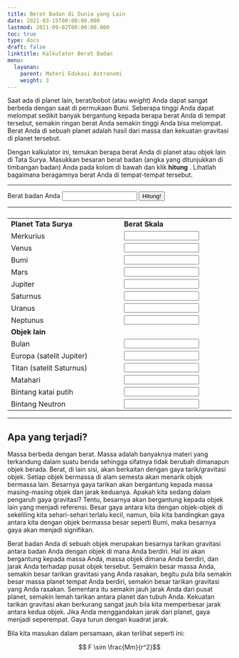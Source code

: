 ```yaml
---
title: Berat Badan di Dunia yang Lain
date: 2021-03-15T00:00:00.000
lastmod: 2021-09-02T00:00:00.000
toc: true
type: docs
draft: false
linktitle: Kalkulator Berat Badan
menu:
  layanan:
    parent: Materi Edukasi Astronomi
    weight: 3
---
```


Saat ada di planet lain, berat/bobot (atau *weight*) Anda dapat sangat berbeda dengan saat di permukaan Bumi. Seberapa tinggi Anda dapat melompat sedikit banyak bergantung kepada berapa berat Anda di tempat tersebut, semakin ringan berat Anda semakin tinggi Anda bisa melompat. Berat Anda di sebuah planet adalah hasil dari massa dan kekuatan gravitasi di planet tersebut. 

Dengan kalkulator ini, temukan berapa berat Anda di planet atau objek lain di Tata Surya. Masukkan besaran berat badan (angka yang ditunjukkan di timbangan badan) Anda pada kolom di bawah dan klik **hitung** . Lihatlah bagaimana beragamnya berat Anda di tempat-tempat tersebut.

<hr>
<form id="WeightCalcForm"
    name="WeightCalcForm">
Berat badan Anda <input name="x"
        size="18"
        type="text"> <input onclick="Calculate(document.WeightCalcForm)"
        type="button"
        value="Hitung!">
<hr>
<table border="0"
        cellpadding="2"
        cellspacing="2"
        width="100%">
    <tbody style="width: 100%; display: table;;">
    <tr>
        <td valign="middle">
        <div align="left">
            <strong>Planet Tata Surya</strong>
        </div>
        </td>
        <td valign="middle">
        <div align="left">
            <strong>Berat Skala</strong>
        </div>
        </td>
    </tr>
    <tr>
        <td valign="middle">Merkurius</td>
        <td valign="middle">
        <div align="left">
            <input name="mercury"
                readonly
                size="18"
                type="text"
                value="">
        </div>
        </td>
    </tr>
    <tr>
        <td valign="middle">Venus</td>
        <td valign="middle">
        <div align="left">
            <input name="venus"
                readonly
                size="18"
                type="text"
                value="">
        </div>
        </td>
    </tr>
    <tr>
        <td valign="middle">Bumi</td>
        <td valign="middle">
        <div align="left">
            <input name="earth"
                readonly
                size="18"
                type="text"
                value="">
        </div>
        </td>
    </tr>
    <tr>
        <td valign="middle">Mars</td>
        <td valign="middle">
        <div align="left">
            <input name="mars"
                readonly
                size="18"
                type="text"
                value="">
        </div>
        </td>
    </tr>
    <tr>
        <td valign="middle">Jupiter</td>
        <td valign="middle">
        <div align="left">
            <input name="jupiter"
                readonly
                size="18"
                type="text"
                value="">
        </div>
        </td>
    </tr>
    <tr>
        <td valign="middle">Saturnus</td>
        <td valign="middle">
        <div align="left">
            <input name="saturn"
                readonly
                size="18"
                type="text"
                value="">
        </div>
        </td>
    </tr>
    <tr>
        <td valign="middle">Uranus</td>
        <td valign="middle">
        <div align="left">
            <input name="uranus"
                readonly
                size="18"
                type="text"
                value="">
        </div>
        </td>
    </tr>
    <tr>
        <td valign="middle">Neptunus</td>
        <td valign="middle">
        <div align="left">
            <input name="neptune"
                readonly
                size="18"
                type="text"
                value="">
        </div>
        </td>
    </tr>
    <tr>
        <td valign="middle"><strong>Objek lain</strong></td>
        <td valign="middle"></td>
    </tr>
    <tr>
        <td valign="middle">Bulan</td>
        <td valign="middle">
        <div align="left">
            <input name="moon"
                readonly
                size="18"
                type="text"
                value="">
        </div>
        </td>
    </tr>
    <tr>
        <td valign="middle">Europa (satelit Jupiter)</td>
        <td valign="middle">
        <div align="left">
            <input name="europa"
                readonly
                size="18"
                type="text"
                value="">
        </div>
        </td>
    </tr>
    <tr>
        <td valign="middle">Titan (satelit Saturnus)</td>
        <td valign="middle">
        <div align="left">
            <input name="titan"
                readonly
                size="18"
                type="text"
                value="">
        </div>
        </td>
    </tr>
    <tr>
        <td valign="middle">Matahari</td>
        <td valign="middle">
        <div align="left">
            <input name="sun"
                readonly
                size="18"
                type="text"
                value="">
        </div>
        </td>
    </tr>
    <tr>
        <td valign="middle">Bintang katai putih</td>
        <td valign="middle">
        <div align="left">
            <input name="wdwarf"
                readonly
                size="18"
                type="text"
                value="">
        </div>
        </td>
    </tr>
    <tr>
        <td valign="middle">Bintang Neutron</td>
        <td valign="middle">
        <div align="left">
            <input name="neutron"
                readonly
                size="18"
                type="text"
                value="">
        </div>
        </td>
    </tr>
    </tbody>
</table>
</form>

<script type="text/javascript">
function int_zero(x){
    if ( x < 1 )
        return 0 ;
    else
        return parseInt( x ,10 );
}
function Calculate(form) {
var b = form.x.value;
    if ( b != 0) {
        form.mercury.value=(int_zero(10*b*.378)/10).toLocaleString('id-ID');
        form.venus.value=(int_zero(10*b*.907)/10).toLocaleString('id-ID');
        form.earth.value=(b).toLocaleString('id-ID');
        form.mars.value=(int_zero(10*b*.377)/10).toLocaleString('id-ID');
        form.jupiter.value=(int_zero(10*b*2.528)/10).toLocaleString('id-ID');
        form.saturn.value=(int_zero(10*b*1.064)/10).toLocaleString('id-ID');
        form.uranus.value=(int_zero(10*b*.889)/10).toLocaleString('id-ID');
        form.neptune.value=(int_zero(10*b*1.125)/10).toLocaleString('id-ID');

        form.moon.value=(int_zero(10*b*.166)/10).toLocaleString('id-ID');
        form.europa.value=(int_zero(100*b*.13358)/100).toLocaleString('id-ID');
        form.titan.value=(int_zero(10*b*.138)/10).toLocaleString('id-ID');
        form.sun.value=(int_zero(10*b*27.072)/10).toLocaleString('id-ID');
        form.wdwarf.value=(int_zero(10*b*13e5)/10).toLocaleString('id-ID');
        form.neutron.value=(int_zero(14e10*b)).toLocaleString('id-ID');
    }
}
</script>
<hr>

## Apa yang terjadi?

Massa berbeda dengan berat. Massa adalah banyaknya materi yang terkandung dalam suatu benda sehingga sifatnya tidak berubah dimanapun objek berada. Berat, di lain sisi, akan berkaitan dengan gaya tarik/gravitasi objek. Setiap objek bermassa di alam semesta akan menarik objek bermassa lain. Besarnya gaya tarikan akan bergantung kepada massa masing-masing objek dan jarak keduanya. Apakah kita sedang dalam pengaruh gaya gravitasi? Tentu, besarnya akan bergantung kepada objek lain yang menjadi referensi. Besar gaya antara kita dengan objek-objek di sekeliling kita sehari-sehari terlalu kecil, namun, bila kita bandingkan gaya antara kita dengan objek bermassa besar seperti Bumi, maka besarnya gaya akan menjadi signifikan. 

Berat badan Anda di sebuah objek merupakan besarnya tarikan gravitasi antara badan Anda dengan objek di mana Anda berdiri. Hal ini akan bergantung kepada massa Anda, massa objek dimana Anda berdiri, dan jarak Anda terhadap pusat objek tersebut. Semakin besar massa Anda, semakin besar tarikan gravitasi yang Anda rasakan, begitu pula bila semakin besar massa planet tempat Anda berdiri, semakin besar tarikan gravitasi yang Anda rasakan. Sementara itu semakin jauh jarak Anda dari pusat planet, semakin lemah tarikan antara planet dan tubuh Anda. Kekuatan tarikan gravitasi akan berkurang sangat jauh bila kita memperbesar jarak antara kedua objek. Jika Anda menggandakan jarak dari planet, gaya menjadi seperempat. Gaya turun dengan kuadrat jarak. 

Bila kita masukan dalam persamaan, akan terlihat seperti ini:

$$ F \sim \frac{Mm}{r^2}$$